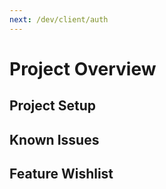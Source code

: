 ```yaml
---
next: /dev/client/auth
---
```


# Project Overview

## Project Setup

## Known Issues

## Feature Wishlist
